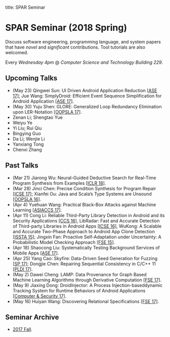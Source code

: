 title: SPAR Seminar

# SPAR Seminar (2018 Spring)

Discuss software engineering, programming language, and system papers that have *novel* and *significant* contributions. Tool tutorials are also welcomed.

Every *Wednesday 4pm* @ *Computer Science and Technology Building 229*.

## Upcoming Talks

* (May 23) Qingwei Sun: UI Driven Android Application Reduction [[ASE 17]](https://ieeexplore.ieee.org/document/8115642/); Jue Wang: SimplyDroid: Efficient Event Sequence Simplification for Android Application [[ASE 17]](https://ieeexplore.ieee.org/document/8115643/).
* (May 30) Yuju Shen: GLORE: Generalized Loop Redundancy Elimination upon LER-Notation [[OOPSLA 17]](https://dl.acm.org/citation.cfm?id=3133898).
* Zenan Li; Shengtao Yue
* Weiyu Ye
* Yi Liu; Rui Qiu
* Bingying Guo
* Da Li; Wenjie Li
* Yanxiang Tong
* Chenxi Zhang

## Past Talks
* (Mar 21) Jiarong Wu: Neural-Guided Deductive Search for Real-Time Program Synthesis from Examples [[ICLR 18]](https://openreview.net/forum?id=rywDjg-RW).
* (Mar 28) Jinci Chen: Precise Condition Synthesis for Program Repair [[ICSE 17]](https://www.researchgate.net/publication/307307206_Precise_Condition_Synthesis_for_Program_Repair); Xianfei Ou: Java and Scala’s Type Systems are Unsound [[OOPSLA 16]](https://dl.acm.org/citation.cfm?id=2984004).
* (Apr 4) Yuehuan Wang: Practical Black-Box Attacks against Machine Learning [[ASIACCS 17]](https://arxiv.org/abs/1602.02697).
* (Apr 11) Cong Li: Reliable Third-Party Library Detection in Android and its Security Applications [[CCS 16]](https://dl.acm.org/citation.cfm?id=2978333), LibRadar: Fast and Accurate Detection of Third-party Libraries in Android Apps [[ICSE 16]](https://dl.acm.org/citation.cfm?id=2889178), WuKong: A Scalable and Accurate Two-Phase Approach to Android App Clone Detection [[ISSTA 15]](https://dl.acm.org/citation.cfm?id=2771795); Jingxin Fan: Proactive Self-Adaptation under Uncertainty: A Probabilistic Model Checking Approach [[FSE 15]](http://acme.able.cs.cmu.edu/pubs/uploads/pdf/fse15main-mainid213-p-1d01012-24621-final.pdf).
* (Apr 18) Shaocong Liu: Systematically Testing Background Services of Mobile Apps [[ASE 17]](https://dl.acm.org/citation.cfm?id=3155568).
* (Apr 25) Yang Cao: Skyfire: Data-Driven Seed Generation for Fuzzing [[SP 17]](https://ieeexplore.ieee.org/document/7958599/); Dongjie Chen: Repairing Sequential Consistency in C/C++ 11 [[PLDI 17]](https://dl.acm.org/citation.cfm?id=3062352).
* (May 2) Dawei Cheng: LAMP: Data Provenance for Graph Based Machine Learning Algorithms through Derivative Computation [[FSE 17]](https://dl.acm.org/citation.cfm?id=3106291). 
* (May 9) Jiaxing Dong: DroidInjector: A Process Injection-baseddynamic Tracking System for Runtime Behaviors of Android Applications [[Computer & Security 17]](https://www.sciencedirect.com/science/article/pii/S0167404817301207?via%3Dihub).
* (May 16) Huiyan Wang: Discovering Relational Specifications [[FSE 17]](https://dl.acm.org/citation.cfm?doid=3106237.3106279).

## Seminar Archive

* [2017 Fall](2017fall).
